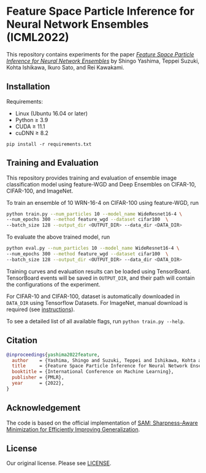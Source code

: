# Feature Space Particle Inference for Neural Network Ensembles (ICML2022)
This repository contains experiments for the paper *[Feature Space Particle Inference for Neural Network Ensembles](https://arxiv.org/abs/2206.00944)* by Shingo Yashima, Teppei Suzuki, Kohta Ishikawa, Ikuro Sato, and Rei Kawakami.

## Installation
Requirements:
- Linux (Ubuntu 16.04 or later) 
- Python ≥ 3.9
- CUDA ≥ 11.1 
- cuDNN ≥ 8.2 
```
pip install -r requirements.txt
```

## Training and Evaluation
This repository provides training and evaluation of ensemble image classification model using feature-WGD and Deep Ensembles on CIFAR-10, CIFAR-100, and ImageNet.

To train an ensemble of 10 WRN-16-4 on CIFAR-100 using feature-WGD, run
```bash
python train.py --num_particles 10 --model_name WideResnet16-4 \
--num_epochs 300 --method feature_wgd --dataset cifar100  \
--batch_size 128 --output_dir <OUTPUT_DIR> --data_dir <DATA_DIR>
```
To evaluate the above trained model, run
```bash
python eval.py --num_particles 10 --model_name WideResnet16-4 \
--num_epochs 300 --method feature_wgd --dataset cifar100  \
--batch_size 128 --output_dir <OUTPUT_DIR> --data_dir <DATA_DIR>
```

Training curves and evaluation results can be loaded using TensorBoard. TensorBoard events will be saved in `OUTPUT_DIR`, and their path will contain the configurations of the experiment.

For CIFAR-10 and CIFAR-100, dataset is automatically downloaded in `DATA_DIR` using Tensorflow Datasets. For ImageNet, manual download is required (see [instructions](https://www.tensorflow.org/datasets/catalog/imagenet2012)).

To see a detailed list of all available flags, run `python train.py --help`.

## Citation
```BibTeX
@inproceedings{yashima2022feature,
  author    = {Yashima, Shingo and Suzuki, Teppei and Ishikawa, Kohta and Sato, Ikuro and Kawakami, Rei},
  title     = {Feature Space Particle Inference for Neural Network Ensembles},
  booktitle = {International Conference on Machine Learning},
  publisher = {PMLR},
  year      = {2022},
}
```

## Acknowledgement
The code is based on the official implementation of [SAM: Sharpness-Aware Minimization for Efficiently Improving Generalization](https://github.com/google-research/sam).

## License

Our original license. Please see [LICENSE](./LICENSE).